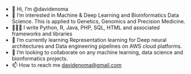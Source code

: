 - 👋 Hi, I’m @davidenoma
- 👀 I’m interested in Machine & Deep Learning and Bioinformatics Data Science. This is applied to Genetics, Genomics and Precision Medicine.
- 👨🏽‍💻 I write Python, R, Java, PHP, SQL, HTML and associated frameworks and libraries
- 🌱 I’m currently learning Representation learning for Deep neural architectures and Data engineering pipelines on AWS cloud platforms.
- 💞️ I’m looking to collaborate on any machine learning, data science and bionformatics projects.
- 📫 How to reach me davidenoma@gmail.com

<!---
davidenoma/davidenoma is a ✨ special ✨ repository because its `README.md` (this file) appears on your GitHub profile.
You can click the Preview link to take a look at your changes.
--->
